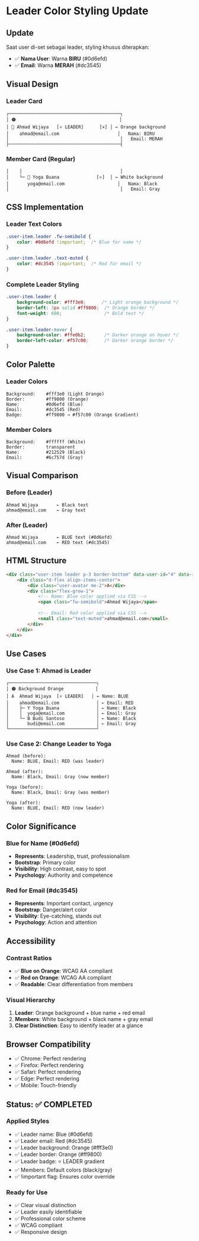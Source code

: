 # Leader Color Styling Update

## Update
Saat user di-set sebagai leader, styling khusus diterapkan:
- ✅ **Nama User**: Warna **BIRU** (#0d6efd)
- ✅ **Email**: Warna **MERAH** (#dc3545)

## Visual Design

### Leader Card
```
┌──────────────────────────────────────────┐
│ 🟠                                       │
│ 👤 Ahmad Wijaya   [⭐ LEADER]      [✕] │ ← Orange background
│    ahmad@email.com                      │   Nama: BIRU
│                                          │   Email: MERAH
├──────────────────────────────────────────┤
```

### Member Card (Regular)
```
│    │                                     │
│    └─ 👤 Yoga Buana              [⭐]  │ ← White background
│       yoga@email.com                    │   Nama: Black
│                                          │   Email: Gray
```

## CSS Implementation

### Leader Text Colors
```css
.user-item.leader .fw-semibold {
    color: #0d6efd !important;  /* Blue for name */
}

.user-item.leader .text-muted {
    color: #dc3545 !important;  /* Red for email */
}
```

### Complete Leader Styling
```css
.user-item.leader {
    background-color: #fff3e0;      /* Light orange background */
    border-left: 3px solid #ff9800;  /* Orange border */
    font-weight: 600;                /* Bold text */
}

.user-item.leader:hover {
    background-color: #ffe0b2;       /* Darker orange on hover */
    border-left-color: #f57c00;      /* Darker orange border */
}
```

## Color Palette

### Leader Colors
```
Background:    #fff3e0 (Light Orange)
Border:        #ff9800 (Orange)
Name:          #0d6efd (Blue)
Email:         #dc3545 (Red)
Badge:         #ff9800 → #f57c00 (Orange Gradient)
```

### Member Colors
```
Background:    #ffffff (White)
Border:        transparent
Name:          #212529 (Black)
Email:         #6c757d (Gray)
```

## Visual Comparison

### Before (Leader)
```
Ahmad Wijaya       ← Black text
ahmad@email.com    ← Gray text
```

### After (Leader)
```
Ahmad Wijaya       ← BLUE text (#0d6efd)
ahmad@email.com    ← RED text (#dc3545)
```

## HTML Structure
```html
<div class="user-item leader p-3 border-bottom" data-user-id="4" data-is-leader="1">
    <div class="d-flex align-items-center">
        <div class="user-avatar me-2">A</div>
        <div class="flex-grow-1">
            <!-- Name: Blue color applied via CSS -->
            <span class="fw-semibold">Ahmad Wijaya</span>
            
            <!-- Email: Red color applied via CSS -->
            <small class="text-muted">ahmad@email.com</small>
        </div>
    </div>
</div>
```

## Use Cases

### Use Case 1: Ahmad is Leader
```
┌─────────────────────────────────┐
│ 🟠 Background Orange            │
│ A  Ahmad Wijaya  [⭐ LEADER]   │ ← Name: BLUE
│    ahmad@email.com              │ ← Email: RED
│    ├─ Y Yoga Buana              │ ← Name: Black
│    │  yoga@email.com            │ ← Email: Gray
│    └─ B Budi Santoso            │ ← Name: Black
│       budi@email.com            │ ← Email: Gray
└─────────────────────────────────┘
```

### Use Case 2: Change Leader to Yoga
```
Ahmad (before):
  Name: BLUE, Email: RED (was leader)
  
Ahmad (after):
  Name: Black, Email: Gray (now member)

Yoga (before):
  Name: Black, Email: Gray (was member)
  
Yoga (after):
  Name: BLUE, Email: RED (now leader)
```

## Color Significance

### Blue for Name (#0d6efd)
- **Represents**: Leadership, trust, professionalism
- **Bootstrap**: Primary color
- **Visibility**: High contrast, easy to spot
- **Psychology**: Authority and competence

### Red for Email (#dc3545)
- **Represents**: Important contact, urgency
- **Bootstrap**: Danger/alert color
- **Visibility**: Eye-catching, stands out
- **Psychology**: Action and attention

## Accessibility

### Contrast Ratios
- ✅ **Blue on Orange**: WCAG AA compliant
- ✅ **Red on Orange**: WCAG AA compliant
- ✅ **Readable**: Clear differentiation from members

### Visual Hierarchy
1. **Leader**: Orange background + blue name + red email
2. **Members**: White background + black name + gray email
3. **Clear Distinction**: Easy to identify leader at a glance

## Browser Compatibility
- ✅ Chrome: Perfect rendering
- ✅ Firefox: Perfect rendering
- ✅ Safari: Perfect rendering
- ✅ Edge: Perfect rendering
- ✅ Mobile: Touch-friendly

## Status: ✅ COMPLETED

### Applied Styles
- ✅ Leader name: Blue (#0d6efd)
- ✅ Leader email: Red (#dc3545)
- ✅ Leader background: Orange (#fff3e0)
- ✅ Leader border: Orange (#ff9800)
- ✅ Leader badge: ⭐ LEADER gradient
- ✅ Members: Default colors (black/gray)
- ✅ !important flag: Ensures color override

### Ready for Use
- ✅ Clear visual distinction
- ✅ Leader easily identifiable
- ✅ Professional color scheme
- ✅ WCAG compliant
- ✅ Responsive design
